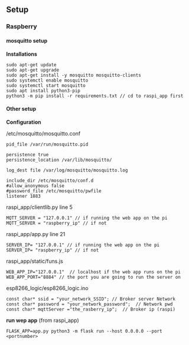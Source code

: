 ## Setup
### Raspberry
#### mosquitto setup

**Installations**
```shell
sudo apt-get update
sudo apt-get upgrade
sudo apt-get install -y mosquitto mosquitto-clients
sudo systemctl enable mosquitto
sudo systemctl start mosquitto
sudo apt install python3-pip
python3 -m pip install -r requirements.txt // cd to raspi_app first
```
#### Other setup

**Configuration**

/etc/mosquitto/mosquitto.conf
```
pid_file /var/run/mosquitto.pid

persistence true
persistence_location /var/lib/mosquitto/

log_dest file /var/log/mosquitto/mosquitto.log

include_dir /etc/mosquitto/conf.d
#allow_anonymous false
#password_file /etc/mosquitto/pwfile
listener 1883
```

raspi_app/clientlib.py line 5
```
MQTT_SERVER = "127.0.0.1" // if running the web app on the pi
MQTT_SERVER = "raspberry_ip" // if not
```

raspi_app/app.py  line 21
```
SERVER_IP= "127.0.0.1" // if running the web app on the pi
SERVER_IP= "raspberry_ip" // if not
```

raspi_app/static/funs.js
```
WEB_APP_IP="127.0.0.1"  // localhost if the web app runs on the pi
WEB_APP_PORT="8884" // the port you are going to run the server on
```

esp8266_logic/esp8266_logic.ino
```
const char* ssid = "your_network_SSID"; // Broker server Network
const char* password = "your_network_password";  // Network pwd
const char* mqttServer ="the_rasberry_ip";  // Broker ip (raspi) 
```

**run wep app**
(from raspi_app)
```shell
FLASK_APP=app.py python3 -m flask run --host 0.0.0.0 --port <portnumber>
```




